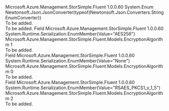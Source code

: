 <Type Name="EncryptionAlgorithm" FullName="Microsoft.Azure.Management.StorSimple.Fluent.Models.EncryptionAlgorithm">
  <TypeSignature Language="C#" Value="public enum EncryptionAlgorithm" />
  <TypeSignature Language="ILAsm" Value=".class public auto ansi sealed EncryptionAlgorithm extends System.Enum" />
  <TypeSignature Language="DocId" Value="T:Microsoft.Azure.Management.StorSimple.Fluent.Models.EncryptionAlgorithm" />
  <TypeSignature Language="VB.NET" Value="Public Enum EncryptionAlgorithm" />
  <TypeSignature Language="F#" Value="type EncryptionAlgorithm = " />
  <AssemblyInfo>
    <AssemblyName>Microsoft.Azure.Management.StorSimple.Fluent</AssemblyName>
    <AssemblyVersion>1.0.0.60</AssemblyVersion>
  </AssemblyInfo>
  <Base>
    <BaseTypeName>System.Enum</BaseTypeName>
  </Base>
  <Attributes>
    <Attribute>
      <AttributeName>Newtonsoft.Json.JsonConverter(typeof(Newtonsoft.Json.Converters.StringEnumConverter))</AttributeName>
    </Attribute>
  </Attributes>
  <Docs>
    <summary>To be added.</summary>
    <remarks>To be added.</remarks>
  </Docs>
  <Members>
    <Member MemberName="AES256">
      <MemberSignature Language="C#" Value="AES256" />
      <MemberSignature Language="ILAsm" Value=".field public static literal valuetype Microsoft.Azure.Management.StorSimple.Fluent.Models.EncryptionAlgorithm AES256 = int32(1)" />
      <MemberSignature Language="DocId" Value="F:Microsoft.Azure.Management.StorSimple.Fluent.Models.EncryptionAlgorithm.AES256" />
      <MemberSignature Language="VB.NET" Value="AES256" />
      <MemberSignature Language="F#" Value="AES256 = 1" Usage="Microsoft.Azure.Management.StorSimple.Fluent.Models.EncryptionAlgorithm.AES256" />
      <MemberType>Field</MemberType>
      <AssemblyInfo>
        <AssemblyName>Microsoft.Azure.Management.StorSimple.Fluent</AssemblyName>
        <AssemblyVersion>1.0.0.60</AssemblyVersion>
      </AssemblyInfo>
      <Attributes>
        <Attribute>
          <AttributeName>System.Runtime.Serialization.EnumMember(Value="AES256")</AttributeName>
        </Attribute>
      </Attributes>
      <ReturnValue>
        <ReturnType>Microsoft.Azure.Management.StorSimple.Fluent.Models.EncryptionAlgorithm</ReturnType>
      </ReturnValue>
      <MemberValue>1</MemberValue>
      <Docs>
        <summary>To be added.</summary>
      </Docs>
    </Member>
    <Member MemberName="None">
      <MemberSignature Language="C#" Value="None" />
      <MemberSignature Language="ILAsm" Value=".field public static literal valuetype Microsoft.Azure.Management.StorSimple.Fluent.Models.EncryptionAlgorithm None = int32(0)" />
      <MemberSignature Language="DocId" Value="F:Microsoft.Azure.Management.StorSimple.Fluent.Models.EncryptionAlgorithm.None" />
      <MemberSignature Language="VB.NET" Value="None" />
      <MemberSignature Language="F#" Value="None = 0" Usage="Microsoft.Azure.Management.StorSimple.Fluent.Models.EncryptionAlgorithm.None" />
      <MemberType>Field</MemberType>
      <AssemblyInfo>
        <AssemblyName>Microsoft.Azure.Management.StorSimple.Fluent</AssemblyName>
        <AssemblyVersion>1.0.0.60</AssemblyVersion>
      </AssemblyInfo>
      <Attributes>
        <Attribute>
          <AttributeName>System.Runtime.Serialization.EnumMember(Value="None")</AttributeName>
        </Attribute>
      </Attributes>
      <ReturnValue>
        <ReturnType>Microsoft.Azure.Management.StorSimple.Fluent.Models.EncryptionAlgorithm</ReturnType>
      </ReturnValue>
      <MemberValue>0</MemberValue>
      <Docs>
        <summary>To be added.</summary>
      </Docs>
    </Member>
    <Member MemberName="RSAESPKCS1V15">
      <MemberSignature Language="C#" Value="RSAESPKCS1V15" />
      <MemberSignature Language="ILAsm" Value=".field public static literal valuetype Microsoft.Azure.Management.StorSimple.Fluent.Models.EncryptionAlgorithm RSAESPKCS1V15 = int32(2)" />
      <MemberSignature Language="DocId" Value="F:Microsoft.Azure.Management.StorSimple.Fluent.Models.EncryptionAlgorithm.RSAESPKCS1V15" />
      <MemberSignature Language="VB.NET" Value="RSAESPKCS1V15" />
      <MemberSignature Language="F#" Value="RSAESPKCS1V15 = 2" Usage="Microsoft.Azure.Management.StorSimple.Fluent.Models.EncryptionAlgorithm.RSAESPKCS1V15" />
      <MemberType>Field</MemberType>
      <AssemblyInfo>
        <AssemblyName>Microsoft.Azure.Management.StorSimple.Fluent</AssemblyName>
        <AssemblyVersion>1.0.0.60</AssemblyVersion>
      </AssemblyInfo>
      <Attributes>
        <Attribute>
          <AttributeName>System.Runtime.Serialization.EnumMember(Value="RSAES_PKCS1_v_1_5")</AttributeName>
        </Attribute>
      </Attributes>
      <ReturnValue>
        <ReturnType>Microsoft.Azure.Management.StorSimple.Fluent.Models.EncryptionAlgorithm</ReturnType>
      </ReturnValue>
      <MemberValue>2</MemberValue>
      <Docs>
        <summary>To be added.</summary>
      </Docs>
    </Member>
  </Members>
</Type>